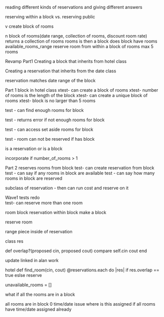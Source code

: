 reading different kinds of reservations
and giving different answers

reserving within a block vs. reserving public 

v
create block of rooms

n
block of rooms(date range, collection of rooms, discount room rate)
returns a collection of rooms
rooms is then a block
does block have rooms available_rooms_range
reserve room from within a block of rooms
max 5 rooms





Revamp
Part1
Creating a block that inherits from hotel class

Creating a reservation that inherits from the date class

reservation matches date range of the block


Part 1 block in hotel class
xtest- can create a block of rooms
xtest- number of rooms is the length of the block
xtest- can create a unique block of rooms
xtest- block is no larger than 5 rooms

test - can find enough rooms for block

test - returns error if not enough rooms for block

test - can access set aside rooms for block

test - room can not be reserved if has block

is a reservation or is a block

incorporate if number_of_rooms > 1

Part 2 reserves rooms from block
test- can create reservation from block
test - can say if any rooms in block are available
test - can say how many rooms in block are reserved

subclass of reservation - then can run cost and reserve on it


Wave1 tests redo  
test- can reserve more than one room

room block
reservation within block
make a block


reserve room

range piece inside of reservation

class res

def overlap?(proposed cin, proposed cout)
compare self.cin cout
end

update linked in alan work

hotel
def find_room(cin, cout)
@reservations.each do |res|
if res.overlap == true
eslse
reserve


unavailable_rooms = []

what if all the rooms are in a block

all rooms are in block 0
time/date issue
where is this assigned if all rooms have time/date assigned already
